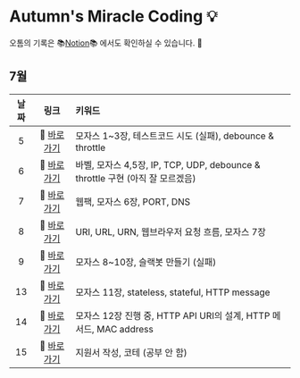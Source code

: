 # Autumn's Miracle Coding 💡

오톰의 기록은 📚[Notion](https://www.notion.so/d70e7cd16e66439abb794fa4b867cd29?v=fcbba2d6f39b4ef7b5c53a20b9bfebe1)📚 에서도 확인하실 수 있습니다. 👀

## 7월

|날짜|링크|키워드|
|:---:|:---:|:---|
|5|🔗 [바로가기](https://github.com/dyongdi/miracle-coding/blob/autumn/July/week2/210705.md)|모자스 1~3장, 테스트코드 시도 (실패), debounce & throttle
|6|🔗 [바로가기](https://github.com/dyongdi/miracle-coding/blob/autumn/July/week2/210706.md)|바벨, 모자스 4,5장, IP, TCP, UDP, debounce & throttle 구현 (아직 잘 모르겠음)
|7|🔗 [바로가기](https://github.com/dyongdi/miracle-coding/blob/autumn/July/week2/210707.md)|웹팩, 모자스 6장, PORT, DNS
|8|🔗 [바로가기](https://github.com/dyongdi/miracle-coding/blob/autumn/July/week2/210708.md)|URI, URL, URN, 웹브라우저 요청 흐름, 모자스 7장
|9|🔗 [바로가기](https://github.com/dyongdi/miracle-coding/blob/autumn/July/week2/210709.md)|모자스 8~10장, 슬랙봇 만들기 (실패)
|13|🔗 [바로가기](https://github.com/dyongdi/miracle-coding/blob/autumn/July/week3/210713.md)|모자스 11장, stateless, stateful, HTTP message
|14|🔗 [바로가기](https://github.com/dyongdi/miracle-coding/blob/autumn/July/week3/210714.md)|모자스 12장 진행 중, HTTP API URI의 설계, HTTP 메서드, MAC address
|15|🔗 [바로가기](https://github.com/dyongdi/miracle-coding/blob/autumn/July/week3/210715.md)|지원서 작성, 코테 (공부 안 함)
